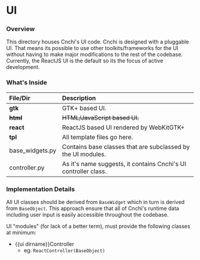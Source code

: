 # UI
### Overview
This directory houses Cnchi's UI code. Cnchi is designed with a pluggable UI. That means its possible to use other toolkits/frameworks for the UI without having to make major modifications to the rest of the codebase. Currently, the ReactJS UI is the default so its the focus of active development.
### What's Inside
|File/Dir|Description|
|:---|:---|
|**gtk**|GTK+ based UI.|
|~~**html**~~|~~HTML/JavaScript based UI.~~|
|**react**|ReactJS based UI rendered by WebKitGTK+|
|**tpl**|All template files go here.|
|base_widgets.py|Contains base classes that are subclassed by the UI modules.|
|controller.py|As it's name suggests, it contains Cnchi's UI controller class.|

### Implementation Details
All UI classes should be derived from `BaseWidget` which in turn is derived from `BaseObject`. This approach ensure that all of Cnchi's runtime data including user input is easily accessible throughout the codebase.

UI "modules" (for lack of a better term), must provide the following classes at minimum:
* {{ui dirname}}Controller
  - eg. `ReactController(BaseObject)`
